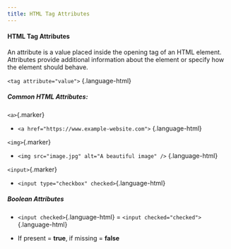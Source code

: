 ```yaml
---
title: HTML Tag Attributes
---
```


#### HTML Tag Attributes

An attribute is a value placed inside the opening tag of an HTML element. Attributes provide additional information about the element or specify how the element should behave.

`<tag attribute="value">` {.language-html}

##### Common HTML Attributes:  

`<a>`{.marker}  

- `<a href="https://www.example-website.com">` {.language-html}
    

`<img>`{.marker}  

- `<img src="image.jpg" alt="A beautiful image" />` {.language-html}
    

`<input>`{.marker}  

- `<input type="checkbox" checked>`{.language-html}  

##### Boolean Attributes

- `<input checked>`{.language-html} \= `<input checked="checked">`{.language-html}
    
- If present = **true**, if missing = **false**